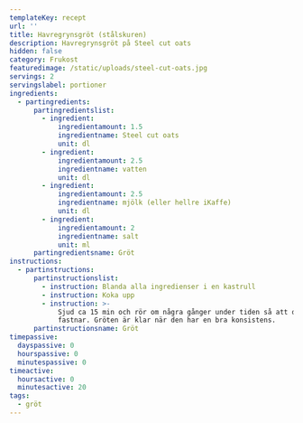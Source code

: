 ```yaml
---
templateKey: recept
url: ''
title: Havregrynsgröt (stålskuren)
description: Havregrynsgröt på Steel cut oats
hidden: false
category: Frukost
featuredimage: /static/uploads/steel-cut-oats.jpg
servings: 2
servingslabel: portioner
ingredients:
  - partingredients:
      partingredientslist:
        - ingredient:
            ingredientamount: 1.5
            ingredientname: Steel cut oats
            unit: dl
        - ingredient:
            ingredientamount: 2.5
            ingredientname: vatten
            unit: dl
        - ingredient:
            ingredientamount: 2.5
            ingredientname: mjölk (eller hellre iKaffe)
            unit: dl
        - ingredient:
            ingredientamount: 2
            ingredientname: salt
            unit: ml
      partingredientsname: Gröt
instructions:
  - partinstructions:
      partinstructionslist:
        - instruction: Blanda alla ingredienser i en kastrull
        - instruction: Koka upp
        - instruction: >-
            Sjud ca 15 min och rör om några gånger under tiden så att det inte
            fastnar. Gröten är klar när den har en bra konsistens.
      partinstructionsname: Gröt
timepassive:
  dayspassive: 0
  hourspassive: 0
  minutespassive: 0
timeactive:
  hoursactive: 0
  minutesactive: 20
tags:
  - gröt
---
```

